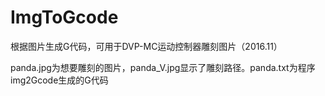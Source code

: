 # ImgToGcode
根据图片生成G代码，可用于DVP-MC运动控制器雕刻图片（2016.11）

panda.jpg为想要雕刻的图片，panda_V.jpg显示了雕刻路径。panda.txt为程序img2Gcode生成的G代码
